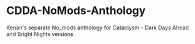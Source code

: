 # CDDA-NoMods-Anthology
Kenan's separate No_mods anthology for Cataclysm - Dark Days Ahead and Bright Nights versions
